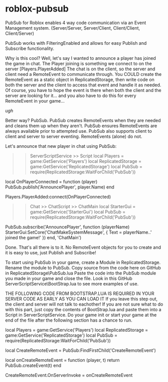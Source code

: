 # roblox-pubsub

PubSub for Roblox enables 4 way code communication via an Event Management system.
(Server/Server, Server/Client, Client/Client, Client/Server)

PubSub works with FilteringEnabled and allows for easy Publish and Subscribe functionality.

Why is this cool? Well, let's say I wanted to announce a player has joined the game in chat.
The Player joining is something we connect to on the server [Players.PlayerAdded]
The chat is on the client, so the server and client need a RemoteEvent to communicate through.
You COULD create the RemoteEvent as a static object in ReplicatedStorage, then write code on
both the server and the client to access that event and handle it as needed.
Of course, you have to hope the event is there when both the client and the server are looking for it...
and you also have to do this for every RemoteEvent in your game...

*ugh*

Better way? PubSub.
PubSub creates RemoteEvents when they are needed and cleans them up when they aren't.
PubSub ensures RemoteEvents are always available prior to attempted use.
PubSub also supports client to client and server to server eventing. RemoteEvents (alone) do not.

Let's announce that new player in chat using PubSub:

>> ServerScriptService >> Script
local Players = game:GetService('Players')
local ReplicatedStorage = game:GetService('ReplicatedStorage')
local PubSub = require(ReplicatedStorage:WaitForChild('PubSub'))

local OnPlayerConnected = function (player)
    PubSub.publish('AnnouncePlayer', player.Name)
end

Players.PlayerAdded:connect(OnPlayerConnected)

>> Chat >> ChatScript >> ChatMain
local StarterGui = game:GetService('StarterGui')
local PubSub = require(ReplicatedStorage:WaitForChild('PubSub'))

PubSub.subscribe('AnnouncePlayer', function (playerName)
	StarterGui:SetCore('ChatMakeSystemMessage', {
		Text = playerName..' joined the game!'
	})
end, 'ChatMain')

Done. That's all there is to it.
No RemoteEvent objects for you to create and it is easy to use, just Publish and Subscribe!

To start using PubSub in your game, create a Module in ReplicatedStorage.
Rename the module to PubSub.
Copy source from the code here on GitHub in ReplicatedStorage\PubSub.lua
Paste the code into the PubSub module you made in your game and close the file.
Look in this GitHub ServerScriptService\BootStrap.lua to see more examples of use.

THE FOLLOWING CODE FROM BOOTSTRAP.LUA IS REQUIRED IN YOUR SERVER CODE AS EARLY AS YOU CAN LOAD IT
If you leave this step out, the client and server will not talk to eachother!
If you are not sure what to do with this part, just copy the contents of BootStrap.lua
and paste them into a Script in ServerScriptService. Do your game init or start your game
at the end of the file after the following section has a chance to run.

local Players = game:GetService('Players')
local ReplicatedStorage = game:GetService('ReplicatedStorage')
local PubSub = require(ReplicatedStorage:WaitForChild('PubSub'))

local CreateRemoteEvent = PubSub:FindFirstChild('CreateRemoteEvent')

local onCreateRemoteEvent = function (player, t)
    return PubSub.createEvent(t)
end

CreateRemoteEvent.OnServerInvoke = onCreateRemoteEvent
